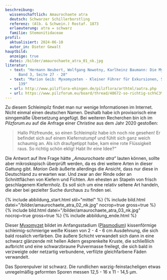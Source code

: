 ```yaml
---
beschreibung:
  wissenschaftlich: Amaurochaete atra
  deutsch: Schwarzer Schillerborstling
  referenz: (Alb. & Schwein.) Rostaf. 1873
  erlaeuterung: atra = schwarz
  familie: Stemonitidaceae
profil:
  aktualisiert: 2024-06-10
  autor_in: Dieter Gewalt
hauptbild:
  anzeige: true
  datei: /bilder/amaurochaete_atra_01_nk.jpg
literatur:
  - text: "Hermann Neubert, Wolfgang Nowotny, Karlheinz Baumann: Die Myxomyceten
      Band 3, Seite 27 - 28"
  - text: "Marion Geib: Myxomyzeten - Kleiner Führer für Exkursionen, Seite 138 -
      139"
  - url: http://www.pilzflora-ehingen.de/pilzflora/arthtml/aatra.php
  - url: https://www.pilzforum.eu/board/thread/48672-so-richtig-sch%C3%B6n-eklig-amaurochaete-atra/
---
```

Zu diesem Schleimpilz findet man nur wenige Informationen im Internet. Nicht einmal einen deutschen Namen. Deshalb habe ich provisorisch eine sinngemäße Übersetzung angefügt. Bei weiteren Recherchen bin ich im *Pilzforum.eu* auf die Anfrage einer *Christine* aus dem Jahr 2020 gestoßen:

> Hallo Pilzfreunde, so einen Schleimpilz habe ich noch nie gesehen! Er befindet sich auf einem Kiefernstumpf und fühlt sich ganz weich schaumig an. Als ich draufgetippt habe, kam eine rote Flüssigkeit raus. So richtig schön eklig! Habt Ihr eine Idee?“

Die Antwort auf Ihre Frage hätte *„Amaurochaete atra“* lauten können, sollte aber mikroskopisch überprüft werden, da es drei weitere Arten in dieser Gattung gibt. *Marion Geib* äußerte allerdings die Ansicht, dass nur diese in Deutschland zu erwarten war. Und zwar an der Rinde oder an Schnittflächen von Kiefern und Fichten. Am ehesten an Stapeln von frisch geschlagenem Kiefernholz. Es soll sich um eine relativ seltene Art handeln, die aber bei gezielter Suche durchaus zu finden sei.

{% include abbildung_start.html stil="mittel" %}
{% include bild.html datei="/bilder/amaurochaete_atra_02_nk.jpg" nocrop=true gross=true %}
{% include bild.html datei="/bilder/amaurochaete_atra_03_nk.jpg" nocrop=true gross=true %}
{% include abbildung_ende.html %}

Dieser [Myxomyzet](<Myxomyzeten "Glossar">) bildet im Anfangsstadium ([Plasmodium](<Plasmodium "Glossar">)) kissenförmige schleimig-schmierige weiße Kissen von 2 - 4 - 6 cm Ausdehnung, die sich bald rosalich verfärben. Die äußere Schicht verwandelt sich dann in eine schwarz glänzende mit hellen Adern gesprenkelte Kruste, die schließlich aufbricht und eine schwarzbraune Pulvermasse freilegt, die sich bald in verzweigte oder netzartig verbundene, verfilzte gleichfarbene Fäden verwandelt.

Das Sporenpulver ist schwarz. Die rundlichen warzig-feinstacheligen etwas unregelmäßig geformten Sporen messen 12,5 - 16 x 11 - 14,5 µm.